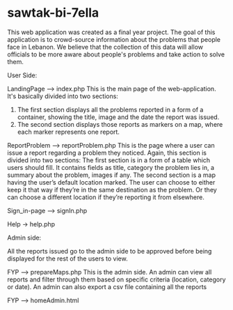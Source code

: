 # sawtak-bi-7ella
This web application was created as a final year project. The goal of this application is to crowd-source  information about the problems that people face in Lebanon. We believe that the collection of this data will allow officials to be more aware about people's problems and take action to solve them. 

User Side:

  LandingPage --> index.php
  This is the main page of the web-application. It's basically divided into two sections:
  1) The first section displays all the problems reported in a form of a container, showing the title, image and the date the report was      issued.
  2) The second section displays those reports as markers on a map, where each marker represents one report.

  ReportProblem --> reportProblem.php
  This is the page where a user can issue a report regarding a problem they noticed.
  Again, this section is divided into two sections:
  The first section is in a form of a table which users should fill. It contains fields as title, category the problem lies in, a summary   about the problem, images if any.
  The second section is a map having the user’s default location marked. The user can choose to either keep it that way if they’re in the   same destination as the problem. Or they can choose a different location if they’re reporting it from elsewhere. 

  Sign_in-page --> signIn.php

  Help -> help.php

Admin side:

  All the reports issued go to the admin side to be approved before being displayed for the rest of the users to view.

  FYP --> prepareMaps.php 
  This is the admin side. An admin can view all reports and filter through them based on specific criteria (location, category or date).      An admin can also export a csv file containing all the reports 

  FYP --> homeAdmin.html
